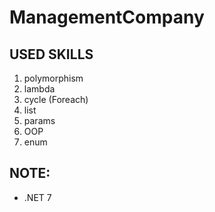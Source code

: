 # ManagementCompany
USED SKILLS
------------
1) polymorphism
2) lambda
3) cycle (Foreach)
4) list
5) params
6) OOP
7) enum

NOTE:
-----------
* .NET 7
